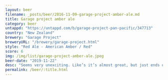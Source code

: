 ```yaml
---
layout: beer
filename: _posts/beer/2016-11-09-garage-project-amber-ale.md
title: Garage project amber ale
category: beer
untappd: "https://untappd.com/b/garage-project-pan-pacific/347713"
country: "New Zealand"
brewery: "Garage Project"
breweryURL: "/brewery/garage-project.html"
style: "Red Ale - American Amber / Red"
score: 6
img: /img/list/garage-project-amber-ale.jpeg
beer-date: "2019-11-22"
desc: "Seems very unexciting. Like’s it’s almost great, but just ends up average"
permalink: /beer/:title.html
---
```

